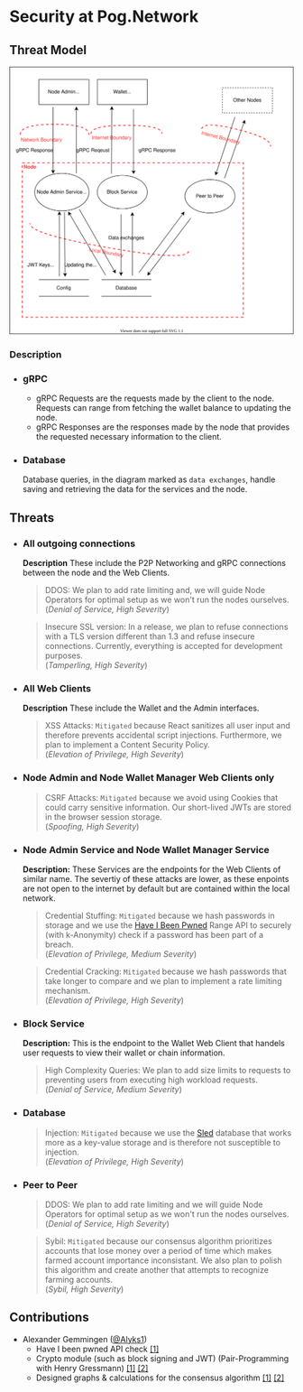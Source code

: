 # Security at Pog.Network

## Threat Model
![threat-model](threat.drawio.svg)

### **Description**

- ### gRPC

    - gRPC Requests are the requests made by the client to the node. Requests can range from fetching the wallet balance to updating the node.
    - gRPC Responses are the responses made by the node that provides the requested necessary information to the client.

- ### Database

    Database queries, in the diagram marked as `data exchanges`, handle saving and retrieving the data for the services and the node. 

## Threats

- ### All outgoing connections

    **Description**
    These include the P2P Networking and gRPC connections between the node and the Web Clients.

    > DDOS: We plan to add rate limiting and, we will guide Node Operators for optimal setup as we won't run the nodes ourselves.
    <br>(_Denial of Service, High Severity_)

    > Insecure SSL version: In a release, we plan to refuse connections with a TLS version different than 1.3 and refuse insecure connections. Currently, everything is accepted for development purposes.
    <br> (_Tamperling, High Severity_)

- ### All Web Clients

    **Description**
    These include the Wallet and the Admin interfaces.

    > XSS Attacks: `Mitigated` because React sanitizes all user input and therefore prevents accidental script injections. Furthermore, we plan to implement a Content Security Policy.
    <br> (_Elevation of Privilege, High Severity_)

- ### Node Admin and Node Wallet Manager Web Clients only

    > CSRF Attacks: `Mitigated` because we avoid using Cookies that could carry sensitive information. Our short-lived JWTs are stored in the browser session storage.
    <br> (_Spoofing, High Severity_)

- ### Node Admin Service and Node Wallet Manager Service

    **Description:**
    These Services are the endpoints for the Web Clients of similar name.
    The severtiy of these attacks are lower, as these enpoints are not open to the internet by default but are contained within the local network.

    > Credential Stuffing: `Mitigated` because we hash passwords in storage and we use the [Have I Been Pwned](https://haveibeenpwned.com/) Range API to securely (with k-Anonymity) check if a password has been part of a breach. 
    <br> (_Elevation of Privilege, Medium Severity_)

    > Credential Cracking: `Mitigated` because we hash passwords that take longer to compare and we plan to implement a rate limiting mechanism.
    <br> (_Elevation of Privilege, High Severity_)

- ### Block Service

    **Description:**
    This is the endpoint to the Wallet Web Client that handels user requests to view their wallet or chain information.

    > High Complexity Queries: We plan to add size limits to requests to preventing users from executing high workload requests.
    <br> (_Denial of Service, Medium Severity_)

- ### Database

    > Injection: `Mitigated` because we use the [Sled](https://github.com/spacejam/sled) database that works more as a key-value storage and is therefore not susceptible to injection.
    <br>(_Elevation of Privilege, High Severity_)

- ### Peer to Peer

    > DDOS: We plan to add rate limiting and we will guide Node Operators for optimal setup as we won't run the nodes ourselves.
    <br>(_Denial of Service, High Severity_)

    > Sybil: `Mitigated` because our consensus algorithm prioritizes accounts that lose money over a period of time which makes farmed account importance inconsistant. We also plan to polish this algorithm and create another that attempts to recognize farming accounts.
    <br>(_Sybil, High Severity_)
## Contributions

- Alexander Gemmingen ([@Alyks1](https://github.com/Alyks1))
    * Have I been pwned API check [[1]](https://github.com/pognetwork/champ/pull/87)
    * Crypto module (such as block signing and JWT) (Pair-Programming with Henry Gressmann) [[1]](https://github.com/pognetwork/champ/pull/28) [[2]](https://github.com/pognetwork/champ/pull/66)
    * Designed graphs & calculations for the consensus algorithm [[1]](https://github.com/pognetwork/champ/pull/22) [[2]](https://github.com/pognetwork/champ/pull/83)
